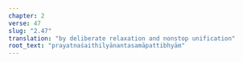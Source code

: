 ```yaml
---
chapter: 2
verse: 47
slug: "2.47"
translation: "by deliberate relaxation and nonstop unification"
root_text: "prayatnaśaithilyānantasamāpattibhyām"
---
```


